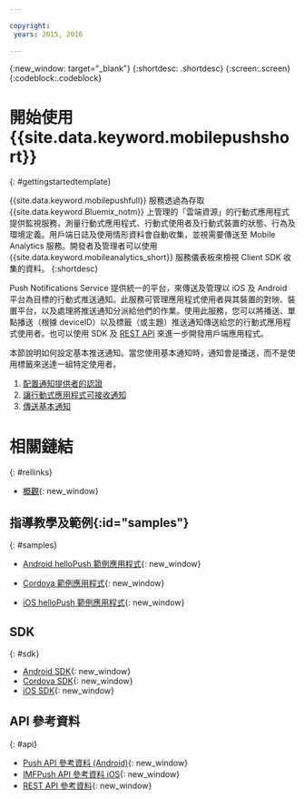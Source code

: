 ```yaml
---

copyright:
 years: 2015, 2016

---
```


{:new_window: target="_blank"}
{:shortdesc: .shortdesc}
{:screen:.screen}
{:codeblock:.codeblock}

# 開始使用 {{site.data.keyword.mobilepushshort}}

{: #gettingstartedtemplate}

{{site.data.keyword.mobilepushfull}} 服務透過為存取 {{site.data.keyword.Bluemix_notm}} 上管理的「雲端資源」的行動式應用程式提供監視服務，測量行動式應用程式、行動式使用者及行動式裝置的狀態、行為及環境定義。用戶端日誌及使用情形資料會自動收集，並視需要傳送至 Mobile Analytics 服務。開發者及管理者可以使用 {{site.data.keyword.mobileanalytics_short}} 服務儀表板來檢視 Client SDK 收集的資料。
{:shortdesc}

Push Notifications Service 提供統一的平台，來傳送及管理以 iOS 及 Android 平台為目標的行動式推送通知。此服務可管理應用程式使用者與其裝置的對映、裝置平台，以及處理將推送通知分派給他們的作業。使用此服務，您可以將播送、單點播送（根據 deviceID）以及標籤（或主題）推送通知傳送給您的行動式應用程式使用者。也可以使用 SDK 及 [REST API](https://mobile.{DomainName}/imfpushrestapidocs/) 來進一步開發用戶端應用程式。

本節說明如何設定基本推送通知。當您使用基本通知時，通知會是播送，而不是使用標籤來送達一組特定使用者。

1. [配置通知提供者的認證](t__main_push_config_provider.html)
2. [讓行動式應用程式可接收通知](c_enable_push.html)
3. [傳送基本通知](t_send_push_notifications.html)

# 相關鏈結
{: #rellinks}

* [概觀](c_overview_push.md){: new_window}

## 指導教學及範例{:id="samples"}
{: #samples}
* [Android helloPush 範例應用程式](https://github.com/ibm-bluemix-mobile-services/bms-samples-android-hellopush/){: new_window}
- [Cordova 範例應用程式](https://github.com/ibm-bluemix-mobile-services/bms-samples-cordova-hellopush){: new_window}
* [iOS helloPush 範例應用程式](https://github.com/ibm-bluemix-mobile-services/bms-samples-ios-hellopush/){: new_window}

## SDK
{: #sdk}
* [Android SDK](https://github.com/ibm-bluemix-mobile-services/bms-clientsdk-android-push){: new_window}
* [Cordova SDK](https://github.com/ibm-bluemix-mobile-services/bms-clientsdk-cordova-plugin-push){: new_window}
* [iOS SDK](https://hub.jazz.net/git/bluemixmobilesdk/imf-ios-sdk/archive?revstr=master){: new_window}

## API 參考資料
{: #api}
* [Push API 參考資料 (Android)](https://classicdocs.ng.bluemix.net/docs/api/content/api/mobilefirst/android/push-api-doc/overview-summary.html){: new_window}
* [IMFPush API 參考資料 iOS](https://classicdocs.ng.bluemix.net/docs/api/content/api/mobilefirst/ios/IMFPush_api-doc/html/index.html){: new_window}
* [REST API 參考資料](https://mobile.{DomainName}/imfpushrestapidocs/){: new_window}
